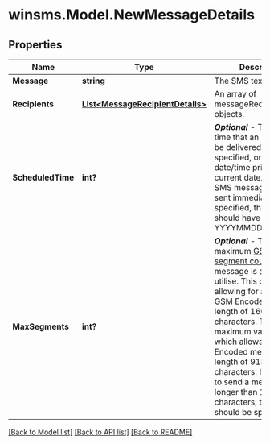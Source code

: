 # winsms.Model.NewMessageDetails
## Properties

Name | Type | Description | Notes
------------ | ------------- | ------------- | -------------
**Message** | **string** | The SMS text to be sent. | 
**Recipients** | [**List&lt;MessageRecipientDetails&gt;**](MessageRecipientDetails.md) | An array of messageRecipientDetails objects. | 
**ScheduledTime** | **int?** | ***Optional*** - The date and time that an SMS should be delivered. If not specified, or is set for a date/time prior to the current date/time, the SMS message will be sent immediately.  If specified, this value should have the format YYYYMMDDHHmm.  | [optional] 
**MaxSegments** | **int?** | ***Optional*** - The maximum [GSM Encoded segment count](\&quot;https://support.winsms.co.za/rest/GSM\&quot;) that the message is allowed to utilise.  This defaults to 1, allowing for a maximum GSM Encoded message length of 160 characters.  The maximum value is 6, which allows for a GSM Encoded message length of 918 characters.  If you intend to send a message longer than 160 characters, this value should be specified.  | [optional] 

[[Back to Model list]](../README.md#documentation-for-models) [[Back to API list]](../README.md#documentation-for-api-endpoints) [[Back to README]](../README.md)

